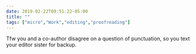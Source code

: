 ```yaml
---
date: 2019-02-22T09:51:22-05:00
title: ""
tags: ["micro","Work","editing","proofreading"]
---
```

Tfw you and a co-author disagree on a question of punctuation, so you text your editor sister for backup.
